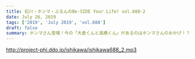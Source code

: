 ```yaml
---
title: 石川・ホンマ・ぶるんのBe-SIDE Your Life! vol.688-2
date: July 26, 2019
tags: ['2019', 'July 2019', 'vol.688']
draft: false
summary: ホンマさん登場！今の「大倉くんと高橋くん」があるのはホンマさんのおかげ！？MIURA
---
```


http://project-phi.ddo.jp/ishikawa/ishikawa688_2.mp3